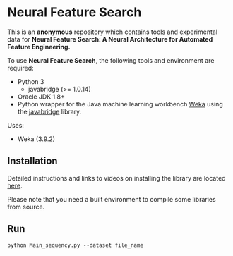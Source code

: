 # Neural Feature Search

This is an **anonymous** repository which contains tools and experimental data for **Neural Feature Search: A Neural Architecture for Automated Feature Engineering.** 

To use **Neural Feature Search**, the following tools and environment are required:

* Python 3
  * javabridge (>= 1.0.14)
* Oracle JDK 1.8+
* Python wrapper for the Java machine learning workbench [Weka](http://www.cs.waikato.ac.nz/~ml/weka/)
using the [javabridge](https://pypi.python.org/pypi/javabridge) library.

Uses:
* Weka (3.9.2)

## Installation

Detailed instructions and links to videos on installing the library are located
[here](http://fracpete.github.io/python-weka-wrapper3/install.html).

Please note that you need a built environment to compile some libraries from source.

## Run

```
python Main_sequency.py --dataset file_name
```


